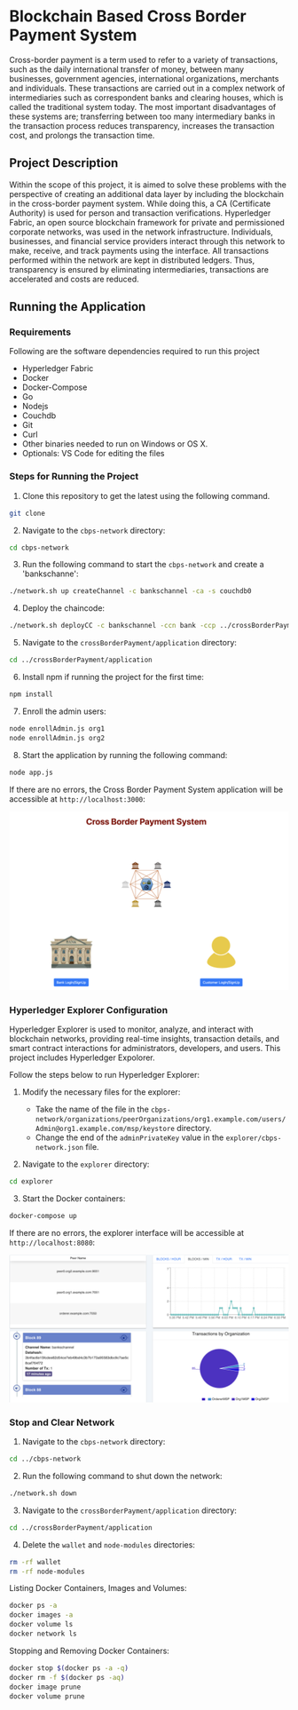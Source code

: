 # Blockchain Based Cross Border Payment System

Cross-border payment is a term used to refer to a variety of transactions, such as the daily international transfer of money, between many businesses, government agencies, international organizations, merchants and individuals. These transactions are carried out in a complex network of intermediaries such as correspondent banks and clearing houses, which is called the traditional system today. The most important disadvantages of these systems are; transferring between too many intermediary banks in the transaction process reduces transparency, increases the transaction cost, and prolongs the transaction time.

## Project Description

Within the scope of this project, it is aimed to solve these problems with the perspective of creating an additional data layer by including the blockchain in the cross-border payment system. While doing this, a CA (Certificate Authority) is used for person and transaction verifications. Hyperledger Fabric, an open source blockchain framework for private and permissioned corporate networks, was used in the network infrastructure. Individuals, businesses, and financial service providers interact through this network to make, receive, and track payments using the interface. All transactions performed within the network are kept in distributed ledgers. Thus, transparency is ensured by eliminating intermediaries, transactions are accelerated and costs are reduced.

## Running the Application

### Requirements

Following are the software dependencies required to run this project

   - Hyperledger Fabric
   - Docker
   - Docker-Compose
   - Go
   - Nodejs 
   - Couchdb
   - Git
   - Curl
   - Other binaries needed to run on Windows or OS X.
   - Optionals: VS Code for editing the files

### Steps for Running the Project

1. Clone this repository to get the latest using the following command.

```bash
git clone 
```

2. Navigate to the `cbps-network` directory:

```bash
cd cbps-network
```

3. Run the following command to start the `cbps-network` and create a 'bankschanne':

```bash
./network.sh up createChannel -c bankschannel -ca -s couchdb0
```

4. Deploy the chaincode:

```bash
./network.sh deployCC -c bankschannel -ccn bank -ccp ../crossBorderPayment/chaincode-go/ -ccl go -ccep "OR('Org1MSP.peer','Org2MSP.peer')"
```

5. Navigate to the `crossBorderPayment/application` directory:

```bash
cd ../crossBorderPayment/application
```

6. Install npm if running the project for the first time:

```bash
npm install
```

7. Enroll the admin users:

```bash
node enrollAdmin.js org1
node enrollAdmin.js org2
```

8. Start the application by running the following command:

```bash
node app.js
```

If there are no errors, the Cross Border Payment System application will be accessible at `http://localhost:3000`:

![Bank and Customer LogIn/SignUp Page](images/CBPS_Main_Pagea.png)

### Hyperledger Explorer Configuration

Hyperledger Explorer is used to monitor, analyze, and interact with blockchain networks, providing real-time insights, transaction details, and smart contract interactions for administrators, developers, and users. This project includes Hyperledger Expolorer.

Follow the steps below to run Hyperledger Explorer:

1. Modify the necessary files for the explorer:

   - Take the name of the file in the `cbps-network/organizations/peerOrganizations/org1.example.com/users/Admin@org1.example.com/msp/keystore` directory.
   - Change the end of the `adminPrivateKey` value in the `explorer/cbps-network.json` file.

2. Navigate to the `explorer` directory:

```bash
cd explorer
```

3. Start the Docker containers:

```bash
docker-compose up
```

If there are no errors, the explorer interface will be accessible at `http://localhost:8080`:

![Explorer](images/Hyperlegde_Explorer_Main_Page.png)

### Stop and Clear Network

1. Navigate to the `cbps-network` directory:

```bash
cd ../cbps-network
```

2. Run the following command to shut down the network:

```bash
./network.sh down
```

3. Navigate to the `crossBorderPayment/application` directory:

```bash
cd ../crossBorderPayment/application
```

4. Delete the `wallet` and `node-modules` directories:

```bash
rm -rf wallet
rm -rf node-modules
```

Listing Docker Containers, Images and Volumes:

```bash
docker ps -a
docker images -a
docker volume ls
docker network ls
```

Stopping and Removing Docker Containers:

```bash
docker stop $(docker ps -a -q)
docker rm -f $(docker ps -aq)
docker image prune 
docker volume prune
```
